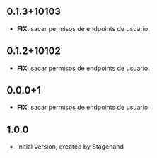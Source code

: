 ## 0.1.3+10103

 - **FIX**: sacar permisos de endpoints de usuario.

## 0.1.2+10102

 - **FIX**: sacar permisos de endpoints de usuario.

## 0.0.0+1

 - **FIX**: sacar permisos de endpoints de usuario.

## 1.0.0

- Initial version, created by Stagehand
